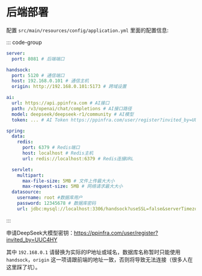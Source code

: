 # 后端部署

配置 `src/main/resources/config/application.yml` 里面的配置信息:

::: code-group
```yml [application.yml]
server:
  port: 8081 # 后端端口

handsock:
  port: 5120 # 通信端口
  host: 192.168.0.101 # 通信主机
  origin: http://192.168.0.101:5173 # 跨域设置

ai:
  url: https://api.ppinfra.com # AI接口
  path: /v3/openai/chat/completions # AI接口路径
  model: deepseek/deepseek-r1/community # AI模型
  token: ... # AI Token https://ppinfra.com/user/register?invited_by=UUC4HY

spring:
  data:
    redis:
      port: 6379 # Redis端口
      host: localhost # Redis主机
      url: redis://localhost:6379 # Redis连接URL

  servlet:
    multipart:
      max-file-size: 5MB # 文件上传最大大小
      max-request-size: 5MB # 网络请求最大大小
  datasource:
    username: root #数据库用户
    password: 12345678 # 数据库密码
    url: jdbc:mysql://localhost:3306/handsock?useSSL=false&serverTimezone=UTC # 数据库连接URL（handsock为数据库名，必须为handsock）
```
:::

申请DeepSeek大模型密钥：https://ppinfra.com/user/register?invited_by=UUC4HY

其中 `192.168.0.1` 请替换为实际的IP地址或域名，数据库名称暂时只能使用 `handsock`，`origin` 这一项请跟前端的地址一致，否则将导致无法连接（很多人在这里踩了坑）。
